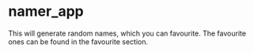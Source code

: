 # namer_app
This will generate random names, which you can favourite.
The favourite ones can be found in the favourite section.
